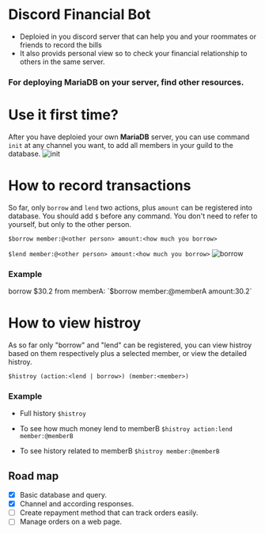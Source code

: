 # Discord Financial Bot
- Deploied in you discord server that can help you and your roommates or friends to record the bills
- It also provids personal view so to check your financial relationship to others in the same server.
### For deploying MariaDB on your server, find other resources.


# Use it first time?
After you have deploied your own **MariaDB** server, you can use command `init` at any channel you want, to add all members in your guild to the database. 
![init](/Budget-Helper/media/init.jpg)

# How to record transactions
So far, only `borrow` and `lend` two actions, plus `amount` can be registered into database. You should add `$` before any command. You don't need to refer to yourself, but only to the other person.

`$borrow member:@<other person> amount:<how much you borrow>`
 
`$lend member:@<other person> amount:<how much you borrow>`
![borrow](/Budget-Helper/media//borrow.jpg)
### Example
borrow $30.2 from memberA:
`$borrow member:@memberA amount:30.2`

# How to view histroy
As so far only "borrow" and "lend" can be registered, you can view histroy based on them respectively plus a selected member, or view the detailed histroy.

`$histroy (action:<lend | borrow>) (member:<member>)`

### Example
- Full history
`$histroy`

- To see how much money lend to memberB
`$histroy action:lend member:@memberB`

- To see history related to memberB
`$histroy member:@memberB`



## Road map
- [x] Basic database and query.
- [x] Channel and according responses.
- [ ] Create repayment method that can track orders easily.
- [ ] Manage orders on a web page.